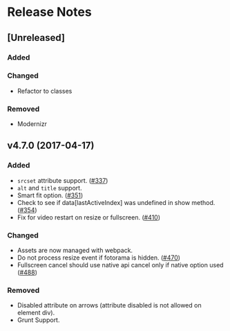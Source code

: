 # Release Notes

## [Unreleased]

### Added

### Changed
- Refactor to classes

### Removed
- Modernizr

## v4.7.0 (2017-04-17)

### Added
- `srcset` attribute support. ([#337](https://github.com/artpolikarpov/fotorama/pull/337/files))
- `alt` and `title` support.
- Smart fit option. ([#351](https://github.com/artpolikarpov/fotorama/pull/351/files))
- Check to see if data[lastActiveIndex] was undefined in show method. ([#354](https://github.com/artpolikarpov/fotorama/pull/354/files))
- Fix for video restart on resize or fullscreen. ([#410](https://github.com/artpolikarpov/fotorama/pull/410/files))

### Changed
- Assets are now managed with webpack.
- Do not process resize event if fotorama is hidden. ([#470](https://github.com/artpolikarpov/fotorama/pull/470/files))
- Fullscreen cancel should use native api cancel only if native option used ([#488](https://github.com/artpolikarpov/fotorama/pull/488/files))

### Removed
- Disabled attribute on arrows (attribute disabled is not allowed on element div).
- Grunt Support.

